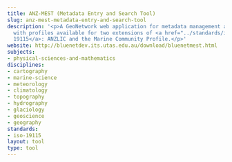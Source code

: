 ```yaml
---
title: ANZ-MEST (Metadata Entry and Search Tool)
slug: anz-mest-metadata-entry-and-search-tool
description: '<p>A GeoNetwork web application for metadata management and searching,
  with profiles available for two extensions of <a href="../standards/iso-19115.html">ISO
  19115</a>: ANZLIC and the Marine Community Profile.</p>'
website: http://bluenetdev.its.utas.edu.au/download/bluenetmest.html
subjects:
- physical-sciences-and-mathematics
disciplines:
- cartography
- marine-science
- meteorology
- climatology
- topography
- hydrography
- glaciology
- geoscience
- geography
standards:
- iso-19115
layout: tool
type: tool
---
```



